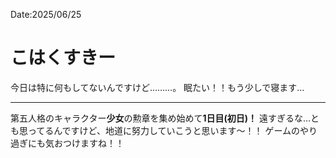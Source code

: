 Date:2025/06/25
# こはくすきー

今日は特に何もしてないんですけど………。
眠たい！！もう少しで寝ます…

---

第五人格のキャラクター**少女**の勲章を集め始めて**1日目(初日)！**
遠すぎるな…とも思ってるんですけど、地道に努力していこうと思います〜！！
ゲームのやり過ぎにも気おつけますね！！
